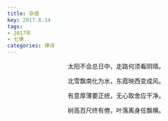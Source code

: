```yaml
---
title: 杂感
key: 2017.8.14
tags: 
- 2017年 
- 七律
categories: 律诗
---
```


<p align="center">太阳不会总日中，走路何须看阴晴。
</p>
<p align="center">北雪飘南化为水，东霞映西变成风。
</p>
<p align="center">有意厚薄要正统，无心取舍应干净。
</p>
<p align="center">树高百尺终有倦，叶落离身任飘横。
</p>
